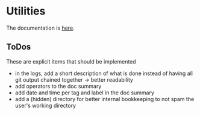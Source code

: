 # Utilities

The documentation is [here](../../docs/software/doc/expert.md).

## ToDos

These are explicit items that should be implemented

* in the logs, add a short description of what is done instead of having all git output chained together -> better readability
* add operators to the doc summary
* add date and time per tag and label in the doc summary
* add a (hidden) directory for better internal bookkeeping to not spam the user's working directory
